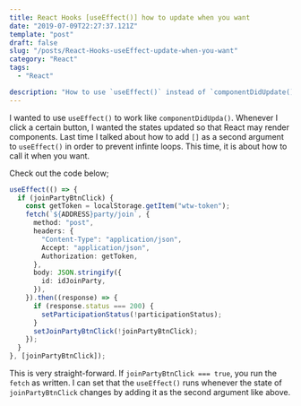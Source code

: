 ```yaml
---
title: React Hooks [useEffect()] how to update when you want
date: "2019-07-09T22:27:37.121Z"
template: "post"
draft: false
slug: "/posts/React-Hooks-useEffect-update-when-you-want"
category: "React"
tags:
  - "React"

description: "How to use `useEffect()` instead of `componentDidUpdate()`"
---
```


I wanted to use `useEffect()` to work like `componentDidUpda()`. Whenever I click a certain button, I wanted the states updated so that React may render components. Last time I talked about how to add `[]` as a second argument to `useEffect()` in order to prevent infinte loops. This time, it is about how to call it when you want.

Check out the code below;

```typescript
useEffect(() => {
  if (joinPartyBtnClick) {
    const getToken = localStorage.getItem("wtw-token");
    fetch(`${ADDRESS}party/join`, {
      method: "post",
      headers: {
        "Content-Type": "application/json",
        Accept: "application/json",
        Authorization: getToken,
      },
      body: JSON.stringify({
        id: idJoinParty,
      }),
    }).then((response) => {
      if (response.status === 200) {
        setParticipationStatus(!participationStatus);
      }
      setJoinPartyBtnClick(!joinPartyBtnClick);
    });
  }
}, [joinPartyBtnClick]);
```

This is very straight-forward. If `joinPartyBtnClick === true`, you run the `fetch` as written. I can set that the `useEffect()` runs whenever the state of `joinPartyBtnClick` changes by adding it as the second argument like above.
